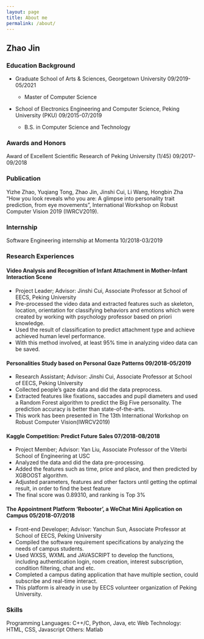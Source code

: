 ```yaml
---
layout: page
title: About me
permalink: /about/
---
```

## Zhao Jin

### Education Background
- Graduate School of Arts & Sciences, Georgetown University 09/2019-05/2021
  - Master of Computer Science

- School of Electronics Engineering and Computer Science, Peking University (PKU) 09/2015-07/2019
  - B.S. in Computer Science and Technology

### Awards and Honors
Award of Excellent Scientific Research of Peking University (1/45) 09/2017-09/2018

### Publication
Yizhe Zhao, Yuqiang Tong, Zhao Jin, Jinshi Cui, Li Wang, Hongbin Zha “How you look reveals who you are: A glimpse into personality trait prediction, from eye movements”, International Workshop on Robust Computer Vision 2019 (IWRCV2019).

### Internship
Software Engineering internship at Momenta 10/2018-03/2019

### Research Experiences
#### Video Analysis and Recognition of Infant Attachment in Mother-Infant Interaction Scene
- Project Leader; Advisor: Jinshi Cui, Associate Professor at School of EECS, Peking University
- Pre-processed the video data and extracted features such as skeleton, location, orientation for classifying
behaviors and emotions which were created by working with psychology professor based on priori knowledge.
- Used the result of classification to predict attachment type and achieve achieved human level performance.
- With this method involved, at least 95% time in analyzing video data can be saved.

#### Personalities Study based on Personal Gaze Patterns 09/2018-05/2019
- Research Assistant; Advisor: Jinshi Cui, Associate Professor at School of EECS, Peking University
- Collected people’s gaze data and did the data preprocess.
- Extracted features like fixations, saccades and pupil diameters and used a Random Forest algorithm to predict
the Big Five personality. The prediction accuracy is better than state-of-the-arts.
- This work has been presented in The 13th International Workshop on Robust Computer Vision(IWRCV2019)

#### Kaggle Competition: Predict Future Sales 07/2018-08/2018
- Project Member; Advisor: Yan Liu, Associate Professor of the Viterbi School of Engineering at USC
- Analyzed the data and did the data pre-processing.
- Added the features such as time, price and place, and then predicted by XGBOOST algorithm.
- Adjusted parameters, features and other factors until getting the optimal result, in order to find the best feature
- The final score was 0.89310, and ranking is Top 3%

#### The Appointment Platform ‘Rebooter’, a WeChat Mini Application on Campus 05/2018-07/2018 
- Front-end Developer; Advisor: Yanchun Sun, Associate Professor at School of EECS, Peking University
- Compiled the software requirement specifications by analyzing the needs of campus students.
- Used WXSS, WXML and JAVASCRIPT to develop the functions, including authentication login, room
creation, interest subscription, condition filtering, chat and etc.
- Completed a campus dating application that have multiple section, could subscribe and real-time interact.
- This platform is already in use by EECS volunteer organization of Peking University.

### Skills
Programming Languages: C++/C, Python, Java, etc Web Technology: HTML, CSS, Javascript
Others: Matlab
